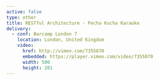 ```yaml
---
active: false
type: other
title: RESTful Architecture - Pecha Kucha Karaoke
delivery:
  - conf: Barcamp London 7
    location: London, United Kingdom
    video:
      href: http://vimeo.com/7355870
      embedded: https://player.vimeo.com/video/7355870
      width: 500
      height: 281
---
```

